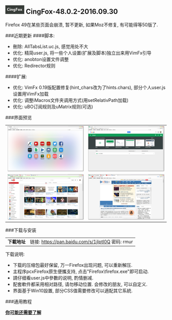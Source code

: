 ## ![icon](../../img/icon.jpg) CingFox-48.0.2-2016.09.30

Firefox 49在某些页面会崩溃, 暂不更新, 如果Moz不修复, 有可能得等50版了.

###近期更新
####脚本:
- 刪除: AllTabsList.uc.js, 感觉用处不大
- 优化: 精简user.js, 将一些个人设置(扩展及脚本)独立出来用VimFx引导
- 优化: anobton设置文件调整
- 优化: Redirector规则

####扩展:
- 优化: VimFx 0.19版配置修复(hint_chars改为了hints.chars), 部分个人user.js设置用VimFx加载
- 优化: 调整iMacros文件夹调用方式(用setRelativPath加载)
- 优化: uBO订阅规则及uMatrix规则(可选)

###界面预览

| | |
| :-- | :-- |
| ![](../../img/48.0.1-2016.08.20/preview.jpg) | ![](../../img/48.0.1-2016.08.20/preview-2.jpg) |
| ![](../../img/48.0.1-2016.08.20/preview-3.jpg) | ![](../../img/48.0.1-2016.08.20/preview-4.jpg) |

###下载与安装

| |  |
| :-- | :-- |
| **下載地址** | 链接: https://pan.baidu.com/s/1jIptI0Q 密码: rmur |

下载说明:
- 下载的压缩包最好保留, 万一Firefox出现问题, 可以重新解压.
- 主程序pcxFirefox原生便攜支持, 点击"Firefox\firefox.exe"即可启动.
- 請仔细看user.js中參數的说明, 酌情删减.
- 配套軟件都采用相对路径, 请勿移动位置. 会修改的朋友, 可以自定义.
- 界面基于Win10設置, 部分CSS值需要修改可以適配其它系統.

###通用教程

[**你可能还需要了解**](../..#你可能还需要了解)